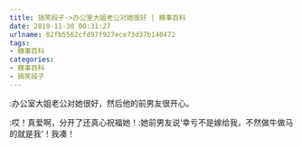 ```yaml
---
title: 搞笑段子->办公室大姐老公对她很好 | 糗事百科
date: 2019-11-30 00:31:27
urlname: 02fb5562cfd97f927ece73d37b140472
tags: 
- 糗事百科
categories:
- 糗事百科
- 搞笑段子
---
```

:办公室大姐老公对她很好，然后他的前男友很开心。

:哎！真爱啊，分开了还真心祝福她！:她前男友说‘幸亏不是嫁给我，不然做牛做马的就是我‘！我凑！


